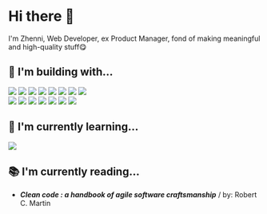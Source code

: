 # Hi there 👋

I'm Zhenni, Web Developer, ex Product Manager, fond of making meaningful and high-quality stuff😋

## 👾 I'm building with...
![](https://img.shields.io/badge/JavaScript-informational?style=flat&logo=JavaScript&logoColor=ColorName&color=black)
![](https://img.shields.io/badge/React.js-informational?style=flat&logo=react&logoColor=ColorName&color=black)
![](https://img.shields.io/badge/Vue.js-informational?style=flat&logo=vue.js&logoColor=ColorName&color=black)
![](https://img.shields.io/badge/Nuxt.js-informational?style=flat&logo=nuxt.js&logoColor=ColorName&color=black)
![](https://img.shields.io/badge/Node.js-informational?style=flat&logo=Node.js&logoColor=ColorName&color=black)
![](https://img.shields.io/badge/Express-informational?style=flat&logo=Express&logoColor=ColorName&color=black)
![](https://img.shields.io/badge/MongoDB-informational?style=flat&logo=MongoDB&logoColor=ColorName&color=black)
![](https://img.shields.io/badge/prismic-informational?style=flat&logo=prismic&logoColor=ColorName&color=black)
<br/>
![](https://img.shields.io/badge/CSS-informational?style=flat&logo=css3&logoColor=ColorName&color=black)
![](https://img.shields.io/badge/Sass-informational?style=flat&logo=Sass&logoColor=ColorName&color=black)
![](https://img.shields.io/badge/TailwindCss-informational?style=flat&logo=TailwindCss&logoColor=ColorName&color=black)
![](https://img.shields.io/badge/Jasmine-informational?style=flat&logo=Jasmine&logoColor=ColorName&color=black)
![](https://img.shields.io/badge/Jest-informational?style=flat&logo=jest&logoColor=ColorName&color=black)
![](https://img.shields.io/badge/figma-informational?style=flat&logo=figma&logoColor=ColorName&color=black)
![](https://img.shields.io/badge/Wordpress-informational?style=flat&logo=wordpress&logoColor=ColorName&color=black)


## 🌱 I'm currently learning...
![](https://img.shields.io/badge/TypeScript-informational?style=flat&logo=TypeScript&logoColor=ColorName&color=black)


## 📚 I'm currently reading...
* **_Clean code : a handbook of agile software craftsmanship_** / by: Robert C. Martin <br/>

